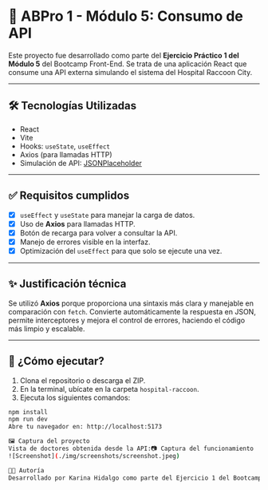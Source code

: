 # 🧪 ABPro 1 - Módulo 5: Consumo de API

Este proyecto fue desarrollado como parte del **Ejercicio Práctico 1 del Módulo 5** del Bootcamp Front-End. Se trata de una aplicación React que consume una API externa simulando el sistema del Hospital Raccoon City.

---

## 🛠️ Tecnologías Utilizadas

- React
- Vite
- Hooks: `useState`, `useEffect`
- Axios (para llamadas HTTP)
- Simulación de API: [JSONPlaceholder](https://jsonplaceholder.typicode.com/users)

---

## ✅ Requisitos cumplidos

- [x] `useEffect` y `useState` para manejar la carga de datos.
- [x] Uso de **Axios** para llamadas HTTP.
- [x] Botón de recarga para volver a consultar la API.
- [x] Manejo de errores visible en la interfaz.
- [x] Optimización del `useEffect` para que solo se ejecute una vez.

---

## ✨ Justificación técnica

Se utilizó **Axios** porque proporciona una sintaxis más clara y manejable en comparación con `fetch`. Convierte automáticamente la respuesta en JSON, permite interceptores y mejora el control de errores, haciendo el código más limpio y escalable.

---

## 🚀 ¿Cómo ejecutar?

1. Clona el repositorio o descarga el ZIP.
2. En la terminal, ubícate en la carpeta `hospital-raccoon`.
3. Ejecuta los siguientes comandos:

```bash
npm install
npm run dev
Abre tu navegador en: http://localhost:5173

🖼️ Captura del proyecto
Vista de doctores obtenida desde la API:📷 Captura del funcionamiento  
![Screenshot](./img/screenshots/screenshot.jpeg)

👩‍💻 Autoría
Desarrollado por Karina Hidalgo como parte del Ejercicio 1 del Bootcamp Frontend – Módulo 5.